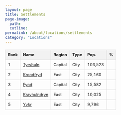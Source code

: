 ```yaml
---
layout: page
title: Settlements
page-image: 
  path:  
  cutline: 
permalink: /about/locations/settlements
category: "Locations"
---
```


<style>
table {
  text-align: left;
  border-collapse: collapse;
  width: 100%;
}

th, td {
  border: 1px solid #ddd;
  padding: 8px;
font-size: 0.8em; /* Make the text 80% of the normal size */

}

th {
  background-color: #f2f2f2;
}
</style>


| Rank | Name            | Region      | Type   | Pop.   | %     |
|------|-----------------|-------------|---------|--------|-------|
| 1    | [Tyrvhuln](/HUN/about/locations/tyrvhuln) | Capital   | City | 103,523 |  |
| 2    | [Krondfryd](/HUN/about/locations/krondfryd)  | East    | City    | 25,160 | |
| 3    | [Fynd](/HUN/about/locations/fynd)  | Capital    | City    | 15,582 | |
| 4    | [Kravhulndryn](/HUN/about/locations/kravhulndryn)  | East    | City    | 10,025 | |
| 5    | [Yvkr](/HUN/about/locations/yvkr)  | East    | City    | 9,796 | |
